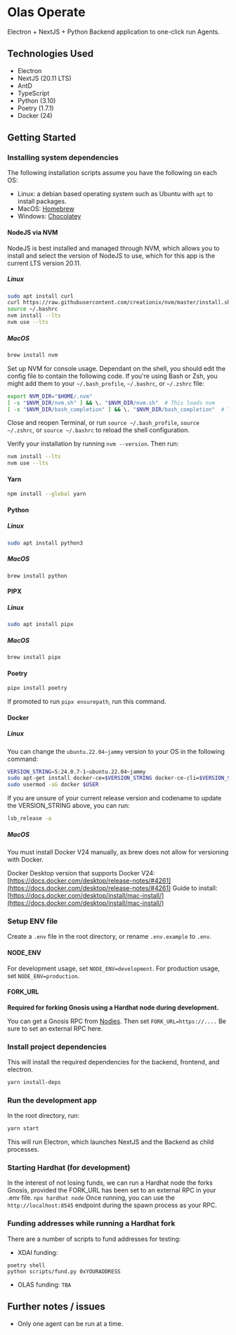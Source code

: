 # Olas Operate
Electron + NextJS + Python Backend application to one-click run Agents.

## Technologies Used
- Electron
- NextJS (20.11 LTS)
- AntD
- TypeScript
- Python (3.10)
- Poetry (1.7.1)
- Docker (24)

## Getting Started

### Installing system dependencies

The following installation scripts assume you have the following on each OS:
- Linux: a debian based operating system such as Ubuntu with `apt` to install packages.
- MacOS: [Homebrew](https://brew.sh/)
- Windows: [Chocolatey](https://chocolatey.org/install)

#### NodeJS via NVM

NodeJS is best installed and managed through NVM, which allows you to install and select the version of NodeJS to use, which for this app is the current LTS version 20.11.

##### Linux

```bash
sudo apt install curl 
curl https://raw.githubusercontent.com/creationix/nvm/master/install.sh | bash 
source ~/.bashrc
nvm install --lts
nvm use --lts
```

##### MacOS

```bash
brew install nvm
```

Set up NVM for console usage. Dependant on the shell, you should edit the config file to contain the following code.
If you're using Bash or Zsh, you might add them to your `~/.bash_profile`, `~/.bashrc`, or `~/.zshrc` file:

```bash
export NVM_DIR="$HOME/.nvm"
[ -s "$NVM_DIR/nvm.sh" ] && \. "$NVM_DIR/nvm.sh"  # This loads nvm
[ -s "$NVM_DIR/bash_completion" ] && \. "$NVM_DIR/bash_completion"  # This loads nvm bash_completion
```

Close and reopen Terminal, or run `source ~/.bash_profile`, `source ~/.zshrc`, or `source ~/.bashrc` to reload the shell configuration.

Verify your installation by running `nvm --version`. Then run:

```bash
nvm install --lts
nvm use --lts
```

#### Yarn

```bash
npm install --global yarn
```

#### Python
##### Linux
```bash
sudo apt install python3
```
##### MacOS
```
brew install python
```

#### PIPX
##### Linux
```bash
sudo apt install pipx
```
##### MacOS
```bash
brew install pipx
```

#### Poetry
```bash
pipx install poetry
```
If promoted to run `pipx ensurepath`, run this command.

#### Docker
##### Linux
You can change the `ubuntu.22.04~jammy` version to your OS in the following command:
```bash
VERSION_STRING=5:24.0.7-1~ubuntu.22.04~jammy
sudo apt-get install docker-ce=$VERSION_STRING docker-ce-cli=$VERSION_STRING containerd.io docker-buildx-plugin docker-compose-plugin
sudo usermod -aG docker $USER
```
If you are unsure of your current release version and codename to update the VERSION_STRING above, you can run:
```bash
lsb_release -a
```
##### MacOS

You must install Docker V24 manually, as brew does not allow for versioning with Docker.

Docker Desktop version that supports Docker V24: [https://docs.docker.com/desktop/release-notes/#4261](https://docs.docker.com/desktop/release-notes/#4261)
Guide to install: [https://docs.docker.com/desktop/install/mac-install/](https://docs.docker.com/desktop/install/mac-install/)

### Setup ENV file

Create a `.env` file in the root directory, or rename `.env.example` to `.env`.

#### NODE_ENV
For development usage, set `NODE_ENV=development`.
For production usage, set `NODE_ENV=production`.

#### FORK_URL

**Required for forking Gnosis using a Hardhat node during development.**

You can get a Gnosis RPC from [Nodies](https://www.nodies.app/).
Then set `FORK_URL=https://....`
Be sure to set an external RPC here.


### Install project dependencies

This will install the required dependencies for the backend, frontend, and electron.

```bash
yarn install-deps
```

### Run the development app

In the root directory, run:

```bash
yarn start
```

This will run Electron, which launches NextJS and the Backend as child processes.

### Starting Hardhat (for development)

In the interest of not losing funds, we can run a Hardhat node the forks Gnosis, provided the FORK_URL has been set to an external RPC in your .env file.
`npx hardhat node`
Once running, you can use the `http://localhost:8545` endpoint during the spawn process as your RPC.

### Funding addresses while running a Hardhat fork
There are a number of scripts to fund addresses for testing:

- XDAI funding:
```
poetry shell
python scripts/fund.py 0xYOURADDRESS
```
- OLAS funding: `TBA`

## Further notes / issues

- Only one agent can be run at a time.
